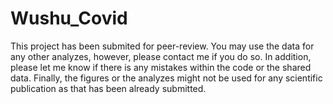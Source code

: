 # Wushu_Covid
This project has been submited for peer-review. You may use the data for any other analyzes, however, please contact me if you do so. In addition, please let me know if
there is any mistakes within the code or the shared data. Finally, the figures or the analyzes might not be used for any scientific publication as that has been already submitted.
